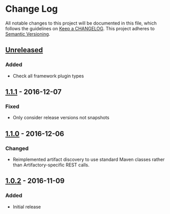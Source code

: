 # Change Log
All notable changes to this project will be documented in this file, which follows the guidelines
on [Keep a CHANGELOG](http://keepachangelog.com/). This project adheres to
[Semantic Versioning](http://semver.org/).

## [Unreleased]

### Added
- Check all framework plugin types

## [1.1.1] - 2016-12-07

### Fixed
- Only consider release versions not snapshots

## [1.1.0] - 2016-12-06

### Changed
- Reimplemented artifact discovery to use standard Maven classes rather than Artifactory-specific REST calls.

## [1.0.2] - 2016-11-09

### Added

- Initial release

[Unreleased]: https://github.com/CJSCommonPlatform/require-latest-versions-enforcer-rule/compare/release-1.1.1...HEAD
[1.1.1]: https://github.com/CJSCommonPlatform/require-latest-versions-enforcer-rule/compare/release-1.1.0...release-1.1.1
[1.1.0]: https://github.com/CJSCommonPlatform/require-latest-versions-enforcer-rule/compare/release-1.0.2...release-1.1.0
[1.0.2]: https://github.com/CJSCommonPlatform/require-latest-versions-enforcer-rule/commits/release-1.0.2
